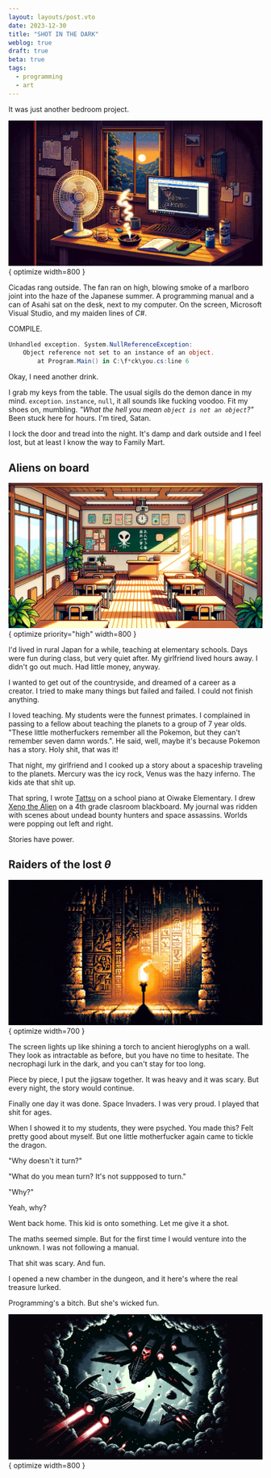 ```yaml
---
layout: layouts/post.vto
date: 2023-12-30
title: "SHOT IN THE DARK"
weblog: true
draft: true
beta: true
tags:
  - programming
  - art
---
```


<div hidden>
### Shot in the dark

- Struggle to learn programming.
- Remind of the planets.

### Aliens on board

- Teaching in Japan. Solitude. Desire to stop teaching, be creator one day. Hard to cook shit up.

- Teach the plantes, they are not sticking. Tell a story of spaceships to students. They are psyched.

- Begin using stories to create. Xeno. Tattsu. NEMESIS. Shit's flowing.

###

- Go back from Famima. Tell myself I'm Indy Jones exploring a cave.

- Get the game done. It's just a clone of Space Invaders.

- Show to students. One motherfucker. Why can't it spin. It's not supposed to.

- Who the fuck said it's not supposed to? Raiders of the lost theta.

### Raiders of the lost θ

- This time is wicked treats. Learn some math. Get the feature done.

- Programming's a bitch, but she's fucking fun.
</div>

It was just another bedroom project.

![A desk with a computer, can of beer, fan, and cigarette smoke in a Japanese room with mountains outside](/assets/images/shot-in-the-dark.webp){ optimize width=800 }

Cicadas rang outside. The fan ran on high, blowing smoke of a marlboro joint into the haze of the Japanese summer. A programming manual and a can of Asahi sat on the desk, next to my computer. On the screen, Microsoft Visual Studio, and my maiden lines of _C#_.

<span class="tag border">COMPILE</span>.

```csharp
Unhandled exception. System.NullReferenceException:
    Object reference not set to an instance of an object.
        at Program.Main() in C:\f*ck\you.cs:line 6
```

Okay, I need another drink.

I grab my keys from the table. The usual sigils do the demon dance in my mind. `exception`. `instance`, `null`, it all sounds like fucking voodoo. Fit my shoes on, mumbling. _"What the hell you mean `object is not an object`?"_ Been stuck here for hours. I'm tired, Satan.

I lock the door and tread into the night. It's damp and dark outside and I feel lost, but at least I know the way to Family Mart.

## Aliens on board

![A japanese classroom with an alien drawn on the blackboard](/assets/images/aliens-on-board.webp){ optimize priority="high" width=800 }

I'd lived in rural Japan for a while, teaching at elementary schools. Days were fun during class, but very quiet after. My girlfriend lived hours away. I didn't go out much. Had little money, anyway.

I wanted to get out of the countryside, and dreamed of a career as a creator. I tried to make many things but failed and failed. I could not finish anything.

I loved teaching. My students were the funnest primates. I complained in passing to a fellow about teaching the planets to a group of 7 year olds. "These little motherfuckers remember all the Pokemon, but they can't remember seven damn words.". He said, well, maybe it's because Pokemon has a story. Holy shit, that was it!

That night, my girlfriend and I cooked up a story about a spaceship traveling to the planets. Mercury was the icy rock, Venus was the hazy inferno. The kids ate that shit up.

That spring, I wrote [Tattsu](/posts/tattsu) on a school piano at Oiwake Elementary. I drew [Xeno the Alien](https://www.youtube.com/watch?v=cu3iGtqeYD4) on a 4th grade clasroom blackboard. My journal was ridden with scenes about undead bounty hunters and space assassins. Worlds were popping out left and right.

Stories have power.

## Raiders of the lost _θ_

![A torch illuminarting ancient symbols on a dungeon wall.](/assets/images/indy-torch.webp){ optimize width=700 }

The screen lights up like shining a torch to ancient hieroglyphs on a wall. They look as intractable as before, but you have no time to hesitate. The necrophagi lurk in the dark, and you can't stay for too long.

Piece by piece, I put the jigsaw together. It was heavy and it was scary. But every night, the story would continue.

Finally one day it was done. Space Invaders. I was very proud. I played that shit for ages.

When I showed it to my students, they were psyched. You made this? Felt pretty good about myself. But one little motherfucker again came to tickle the dragon.

"Why doesn't it turn?"

"What do you mean turn? It's not suppposed to turn."

"Why?"

Yeah, why?

Went back home. This kid is onto something. Let me give it a shot.

The maths seemed simple. But for the first time I would venture into the unknown. I was not following a manual.

That shit was scary. And fun.

I opened a new chamber in the dungeon, and it here's where the real treasure lurked.

Programming's a bitch. But she's wicked fun.

![A spaceship](/assets/images/shot-dark.webp){ optimize width=800 }
